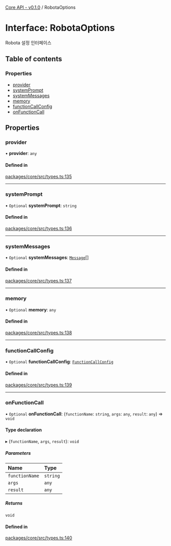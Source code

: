[Core API - v0.1.0](../README.md) / RobotaOptions

# Interface: RobotaOptions

Robota 설정 인터페이스

## Table of contents

### Properties

- [provider](RobotaOptions.md#provider)
- [systemPrompt](RobotaOptions.md#systemprompt)
- [systemMessages](RobotaOptions.md#systemmessages)
- [memory](RobotaOptions.md#memory)
- [functionCallConfig](RobotaOptions.md#functioncallconfig)
- [onFunctionCall](RobotaOptions.md#onfunctioncall)

## Properties

### <a id="provider" name="provider"></a> provider

• **provider**: `any`

#### Defined in

[packages/core/src/types.ts:135](https://github.com/robotaio/robota/blob/main/packages/core/src/types.ts#L135)

___

### <a id="systemprompt" name="systemprompt"></a> systemPrompt

• `Optional` **systemPrompt**: `string`

#### Defined in

[packages/core/src/types.ts:136](https://github.com/robotaio/robota/blob/main/packages/core/src/types.ts#L136)

___

### <a id="systemmessages" name="systemmessages"></a> systemMessages

• `Optional` **systemMessages**: [`Message`](Message.md)[]

#### Defined in

[packages/core/src/types.ts:137](https://github.com/robotaio/robota/blob/main/packages/core/src/types.ts#L137)

___

### <a id="memory" name="memory"></a> memory

• `Optional` **memory**: `any`

#### Defined in

[packages/core/src/types.ts:138](https://github.com/robotaio/robota/blob/main/packages/core/src/types.ts#L138)

___

### <a id="functioncallconfig" name="functioncallconfig"></a> functionCallConfig

• `Optional` **functionCallConfig**: [`FunctionCallConfig`](FunctionCallConfig.md)

#### Defined in

[packages/core/src/types.ts:139](https://github.com/robotaio/robota/blob/main/packages/core/src/types.ts#L139)

___

### <a id="onfunctioncall" name="onfunctioncall"></a> onFunctionCall

• `Optional` **onFunctionCall**: (`functionName`: `string`, `args`: `any`, `result`: `any`) => `void`

#### Type declaration

▸ (`functionName`, `args`, `result`): `void`

##### Parameters

| Name | Type |
| :------ | :------ |
| `functionName` | `string` |
| `args` | `any` |
| `result` | `any` |

##### Returns

`void`

#### Defined in

[packages/core/src/types.ts:140](https://github.com/robotaio/robota/blob/main/packages/core/src/types.ts#L140)

